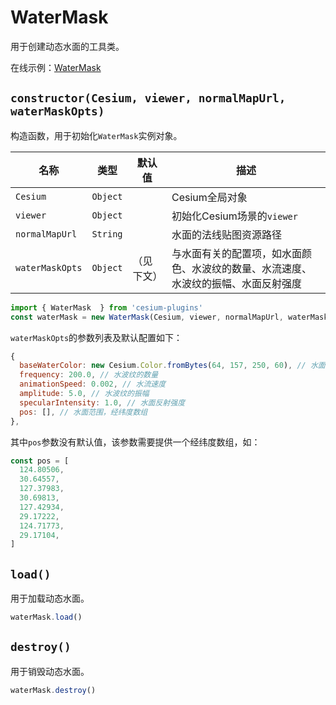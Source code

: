 # WaterMask

用于创建动态水面的工具类。

在线示例：[WaterMask](https://syzdev.cn/cesium-plugins/example/WaterMask.html)

## `constructor(Cesium, viewer, normalMapUrl, waterMaskOpts)`

构造函数，用于初始化`WaterMask`实例对象。

| 名称            | 类型       | 默认值   | 描述                      |
| ------------- | -------- | ----- | ----------------------- |
| `Cesium`      | `Object` |       | Cesium全局对象              |
| `viewer`      | `Object` |       | 初始化Cesium场景的`viewer`    |
| `normalMapUrl`         | `String` |       | 水面的法线贴图资源路径           |
| `waterMaskOpts` | `Object` | （见下文） | 与水面有关的配置项，如水面颜色、水波纹的数量、水流速度、水波纹的振幅、水面反射强度 |

```javascript
import { WaterMask  } from 'cesium-plugins'
const waterMask = new WaterMask(Cesium, viewer, normalMapUrl, waterMaskOpts)
```

`waterMaskOpts`的参数列表及默认配置如下：

```javascript
{
  baseWaterColor: new Cesium.Color.fromBytes(64, 157, 250, 60), // 水面颜色：rgba
  frequency: 200.0, // 水波纹的数量
  animationSpeed: 0.002, // 水流速度
  amplitude: 5.0, // 水波纹的振幅
  specularIntensity: 1.0, // 水面反射强度
  pos: [], // 水面范围，经纬度数组
},
```

其中`pos`参数没有默认值，该参数需要提供一个经纬度数组，如：

```javascript
const pos = [
  124.80506,
  30.64557,
  127.37983,
  30.69813,
  127.42934,
  29.17222,
  124.71773,
  29.17104,
]
```

## `load()`

用于加载动态水面。

```javascript
waterMask.load()
```

## `destroy()`

用于销毁动态水面。

```javascript
waterMask.destroy()
```